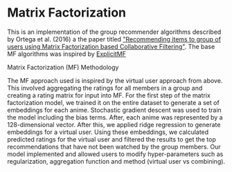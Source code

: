 # Matrix Factorization 
This is an implementation of the group recommender algorithms described by Ortega et al. (2016) a the paper titled ["Recommending items to group of users using Matrix Factorization based Collaborative Filtering"](https://www.sciencedirect.com/science/article/pii/S0020025516300196). The base MF algorithms was inspired by [ExplicitMF](https://www.ethanrosenthal.com/2016/01/09/explicit-matrix-factorization-sgd-als/)

Matrix Factorization (MF) Methodology

The MF approach  used is inspired by the virtual user approach from above. This involved aggregating the ratings for all members in a group and creating a rating matrix for input into MF. For the first step of the matrix factorization model, we trained it on the entire dataset to generate a set of embeddings for each anime. Stochastic gradient descent was used to train the model including the bias terms. After, each anime was represented by a 128-dimensional vector. After this, we applied ridge regression to generate embeddings for a virtual user. Using these embeddings, we calculated predicted ratings for the virtual user and filtered the results to get the top recommendations that have not been watched by the group members. Our model implemented and allowed users to modify hyper-parameters such as regularization, aggregation function and method (virtual user vs combining).

